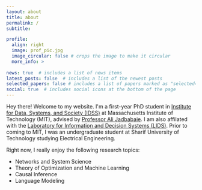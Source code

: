 ```yaml
---
layout: about
title: about
permalink: /
subtitle:

profile:
  align: right
  image: prof_pic.jpg
  image_circular: false # crops the image to make it circular
  more_info: >
   
news: true  # includes a list of news items
latest_posts: false  # includes a list of the newest posts
selected_papers: false # includes a list of papers marked as "selected={true}"
social: true  # includes social icons at the bottom of the page
---
```



Hey there! Welcome to my website. I'm a first-year PhD student  in [Institute for Data, Systems, and Society (IDSS)](https://idss.mit.edu) at Massachusetts Institute of Technology (MIT), advised by  [Professor Ali Jadbabaie](https://jadbabaie.mit.edu/). I am also affilated with the [Laboratory for Information and Decision Systems (LIDS)](https://lids.mit.edu/). Prior to coming to MIT, I was an undergraduate student at Sharif University of Technology studying Electrical Engineering.

 <!-- and had a wonderful internship at [ISTA](https://ist.ac.at/en/home/) under supervision of [Professor Marco Mondelli](http://marcomondelli.com/). -->


Right now, I really enjoy the following research topics:

* Networks and System Science
* Theory of Optimization and Machine Learning
* Causal Inference
* Language Modeling

<!-- Write your biography here. Tell the world about yourself. Link to your favorite [subreddit](comhttp://reddit.). You can put a picture in, too. The code is already in, just name your picture `prof_pic.jpg` and put it in the `img/` folder.

Put your address / P.O. box / other info right below your picture. You can also disable any of these elements by editing `profile` property of the YAML header of your `_pages/about.md`. Edit `_bibliography/papers.bib` and Jekyll will render your [publications page](/al-folio/publications/) automatically.

Link to your social media connections, too. This theme is set up to use [Font Awesome icons](http://fortawesome.github.io/Font-Awesome/) and [Academicons](https://jpswalsh.github.io/academicons/), like the ones below. Add your Facebook, Twitter, LinkedIn, Google Scholar, or just disable all of them. -->